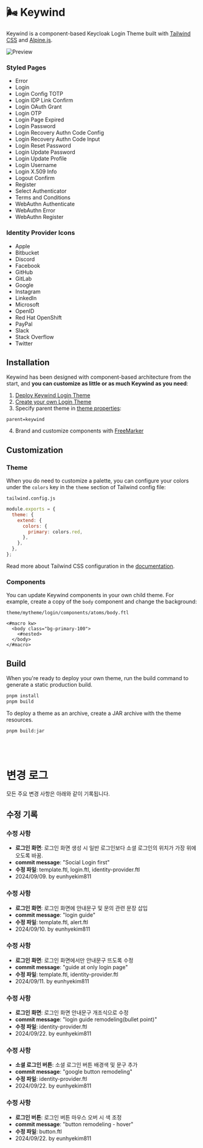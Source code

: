 # :wind_face: Keywind

Keywind is a component-based Keycloak Login Theme built with [Tailwind CSS](https://github.com/tailwindlabs/tailwindcss) and [Alpine.js](https://github.com/alpinejs/alpine).

![Preview](./preview.png)

### Styled Pages

- Error
- Login
- Login Config TOTP
- Login IDP Link Confirm
- Login OAuth Grant
- Login OTP
- Login Page Expired
- Login Password
- Login Recovery Authn Code Config
- Login Recovery Authn Code Input
- Login Reset Password
- Login Update Password
- Login Update Profile
- Login Username
- Login X.509 Info
- Logout Confirm
- Register
- Select Authenticator
- Terms and Conditions
- WebAuthn Authenticate
- WebAuthn Error
- WebAuthn Register

### Identity Provider Icons

- Apple
- Bitbucket
- Discord
- Facebook
- GitHub
- GitLab
- Google
- Instagram
- LinkedIn
- Microsoft
- OpenID
- Red Hat OpenShift
- PayPal
- Slack
- Stack Overflow
- Twitter

## Installation

Keywind has been designed with component-based architecture from the start, and **you can customize as little or as much Keywind as you need**:

1. [Deploy Keywind Login Theme](https://www.keycloak.org/docs/latest/server_development/#deploying-themes)
2. [Create your own Login Theme](https://www.keycloak.org/docs/latest/server_development/#creating-a-theme)
3. Specify parent theme in [theme properties](https://www.keycloak.org/docs/latest/server_development/#theme-properties):

```
parent=keywind
```

4. Brand and customize components with [FreeMarker](https://freemarker.apache.org/docs/dgui_quickstart_template.html)

## Customization

### Theme

When you do need to customize a palette, you can configure your colors under the `colors` key in the `theme` section of Tailwind config file:

`tailwind.config.js`

```js
module.exports = {
  theme: {
    extend: {
      colors: {
        primary: colors.red,
      },
    },
  },
};
```

Read more about Tailwind CSS configuration in the [documentation](https://tailwindcss.com/docs/configuration).

### Components

You can update Keywind components in your own child theme. For example, create a copy of the `body` component and change the background:

`theme/mytheme/login/components/atoms/body.ftl`

```
<#macro kw>
  <body class="bg-primary-100">
    <#nested>
  </body>
</#macro>
```

## Build

When you're ready to deploy your own theme, run the build command to generate a static production build.

```bash
pnpm install
pnpm build
```

To deploy a theme as an archive, create a JAR archive with the theme resources.

```bash
pnpm build:jar
```

<br/>
<br/>

# 변경 로그

모든 주요 변경 사항은 아래와 같이 기록됩니다.

## 수정 기록

### 수정 사항
- **로그인 화면**: 로그인 화면 생성 시 일반 로그인보다 소셜 로그인의 위치가 가장 위에 오도록 바꿈.
- **commit message**: "Social Login first"
- **수정 파일**: template.ftl, login.ftl, identity-provider.ftl
-  2024/09/09. by eunhyekim811

### 수정 사항
- **로그인 화면**: 로그인 화면에 안내문구 및 문의 관련 문장 삽입
- **commit message**: "login guide"
- **수정 파일**: template.ftl, alert.ftl
-  2024/09/10. by eunhyekim811

### 수정 사항
- **로그인 화면**: 로그인 화면에서만 안내문구 뜨도록 수정
- **commit message**: "guide at only login page"
- **수정 파일**: template.ftl, identity-provider.ftl
-  2024/09/11. by eunhyekim811

### 수정 사항
- **로그인 화면**: 로그인 화면 안내문구 개조식으로 수정
- **commit message**: "login guide remodeling(bullet point)"
- **수정 파일**: identity-provider.ftl
-  2024/09/22. by eunhyekim811

### 수정 사항
- **소셜 로그인 버튼**: 소셜 로그인 버튼 배경색 및 문구 추가
- **commit message**: "google button remodeling"
- **수정 파일**: identity-provider.ftl
-  2024/09/22. by eunhyekim811

### 수정 사항
- **로그인 버튼**: 로그인 버튼 마우스 오버 시 색 조정
- **commit message**: "button remodeling - hover"
- **수정 파일**: button.ftl
-  2024/09/22. by eunhyekim811
